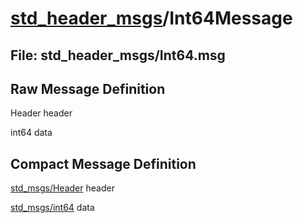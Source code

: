 # [std_header_msgs](../README.md)/Int64Message #

## File: std_header_msgs/Int64.msg
## Raw Message Definition
  
Header header  
  
int64 data  


## Compact Message Definition

[std_msgs/Header](http://docs.ros.org/en/melodic/api/std_msgs/html/msg/Header.html) header  
  
[std_msgs/int64](http://docs.ros.org/en/melodic/api/std_msgs/html/msg/Int64.html) data  
